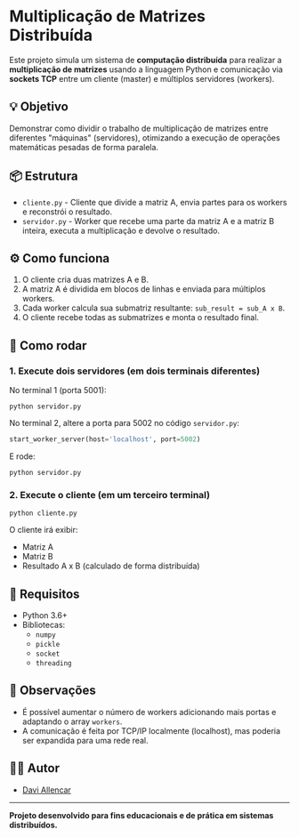 
# Multiplicação de Matrizes Distribuída

Este projeto simula um sistema de **computação distribuída** para realizar a **multiplicação de matrizes** usando a linguagem Python e comunicação via **sockets TCP** entre um cliente (master) e múltiplos servidores (workers).

## 💡 Objetivo

Demonstrar como dividir o trabalho de multiplicação de matrizes entre diferentes "máquinas" (servidores), otimizando a execução de operações matemáticas pesadas de forma paralela.

## 📦 Estrutura

- `cliente.py` - Cliente que divide a matriz A, envia partes para os workers e reconstrói o resultado.
- `servidor.py` - Worker que recebe uma parte da matriz A e a matriz B inteira, executa a multiplicação e devolve o resultado.

## ⚙️ Como funciona

1. O cliente cria duas matrizes A e B.
2. A matriz A é dividida em blocos de linhas e enviada para múltiplos workers.
3. Cada worker calcula sua submatriz resultante: `sub_result = sub_A x B`.
4. O cliente recebe todas as submatrizes e monta o resultado final.

## 🚀 Como rodar

### 1. Execute dois servidores (em dois terminais diferentes)

No terminal 1 (porta 5001):

```
python servidor.py
```

No terminal 2, altere a porta para 5002 no código `servidor.py`:

```python
start_worker_server(host='localhost', port=5002)
```

E rode:

```
python servidor.py
```

### 2. Execute o cliente (em um terceiro terminal)

```
python cliente.py
```

O cliente irá exibir:

- Matriz A
- Matriz B
- Resultado A x B (calculado de forma distribuída)

## 🔧 Requisitos

- Python 3.6+
- Bibliotecas:
  - `numpy`
  - `pickle`
  - `socket`
  - `threading`

## 📌 Observações

- É possível aumentar o número de workers adicionando mais portas e adaptando o array `workers`.
- A comunicação é feita por TCP/IP localmente (localhost), mas poderia ser expandida para uma rede real.

## 🧑‍💻 Autor

- [Davi Allencar](https://github.com/daviallencar)

---

**Projeto desenvolvido para fins educacionais e de prática em sistemas distribuídos.**
